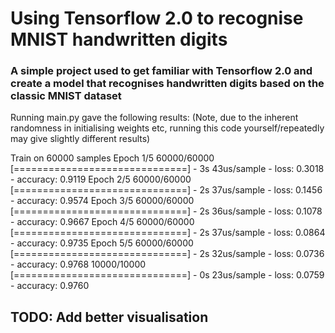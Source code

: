 # Using Tensorflow 2.0 to recognise MNIST handwritten digits

### A simple project used to get familiar with Tensorflow 2.0 and create a model that recognises handwritten digits based on the classic MNIST dataset

Running main.py gave the following results:
(Note, due to the inherent randomness in initialising weights etc, running this code yourself/repeatedly may give slightly different results)

Train on 60000 samples
Epoch 1/5
60000/60000 [==============================] - 3s 43us/sample - loss: 0.3018 - accuracy: 0.9119
Epoch 2/5
60000/60000 [==============================] - 2s 37us/sample - loss: 0.1456 - accuracy: 0.9574
Epoch 3/5
60000/60000 [==============================] - 2s 36us/sample - loss: 0.1078 - accuracy: 0.9667
Epoch 4/5
60000/60000 [==============================] - 2s 37us/sample - loss: 0.0864 - accuracy: 0.9735
Epoch 5/5
60000/60000 [==============================] - 2s 32us/sample - loss: 0.0736 - accuracy: 0.9768
10000/10000 [==============================] - 0s 23us/sample - loss: 0.0759 - accuracy: 0.9760

## TODO: Add better visualisation